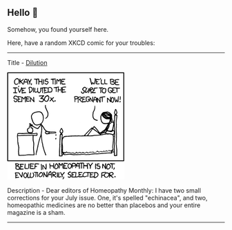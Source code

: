## Hello 👀

Somehow, you found yourself here.

Here, have a random XKCD comic for your troubles:

-----------------------------------

Title - [Dilution](https://xkcd.com/765)

![Dilution](./random_comic.png)

Description - Dear editors of Homeopathy Monthly: I have two small corrections for your July issue.  One, it's spelled "echinacea", and two, homeopathic medicines are no better than placebos and your entire magazine is a sham.

-----------------------------------